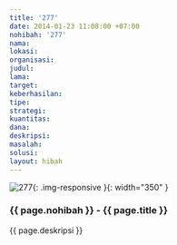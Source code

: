 ```yaml
---
title: '277'
date: 2014-01-23 11:08:00 +07:00
nohibah: '277'
nama: 
lokasi: 
organisasi: 
judul: 
lama: 
target: 
keberhasilan: 
tipe: 
strategi: 
kuantitas: 
dana: 
deskripsi: 
masalah: 
solusi: 
layout: hibah
---
```


![277](/static/img/hibahcms/277.png){: .img-responsive }{: width="350" }

### {{ page.nohibah }} - {{ page.title }}

{{ page.deskripsi }}
